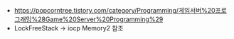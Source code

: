 * https://popcorntree.tistory.com/category/Programming/게임서버%20프로그래밍%28Game%20Server%20Programming%29  
* LockFreeStack -> iocp Memory2 참조
